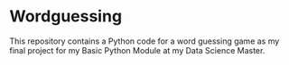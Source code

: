 # Wordguessing
This repository contains a Python code for a word guessing game as my final project for my Basic Python Module at my Data Science Master.
